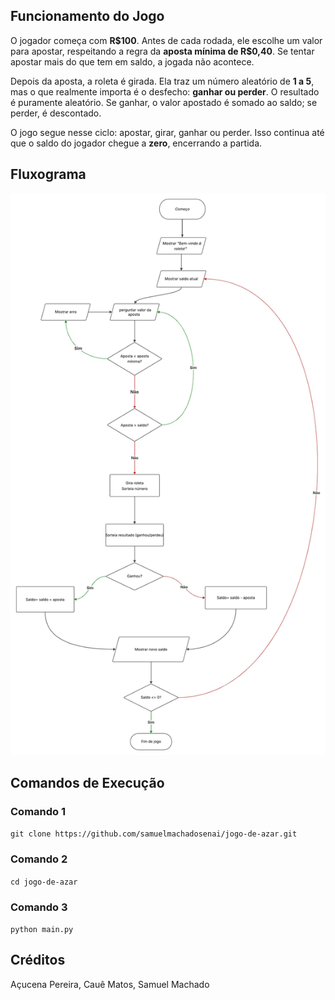 ## Funcionamento do Jogo

O jogador começa com **R\$100**. Antes de cada rodada, ele escolhe um valor para apostar, respeitando a regra da **aposta mínima de R\$0,40**. Se tentar apostar mais do que tem em saldo, a jogada não acontece.

Depois da aposta, a roleta é girada. Ela traz um número aleatório de **1 a 5**, mas o que realmente importa é o desfecho: **ganhar ou perder**. O resultado é puramente aleatório. Se ganhar, o valor apostado é somado ao saldo; se perder, é descontado.

O jogo segue nesse ciclo: apostar, girar, ganhar ou perder. Isso continua até que o saldo do jogador chegue a **zero**, encerrando a partida.

## Fluxograma

![Fluxograma](Fluxograma.jpeg)







## Comandos de Execução


### Comando 1
```git clone https://github.com/samuelmachadosenai/jogo-de-azar.git```

### Comando 2
```cd jogo-de-azar```

### Comando 3
```python main.py```







## Créditos

Açucena Pereira, Cauê Matos, Samuel Machado